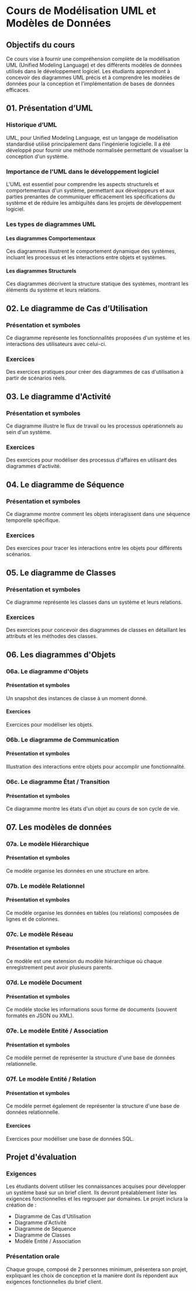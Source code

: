 # Cours de Modélisation UML et Modèles de Données

## Objectifs du cours

Ce cours vise à fournir une compréhension complète de la modélisation UML (Unified Modeling Language) et des différents
modèles de données utilisés dans le développement logiciel. Les étudiants apprendront à concevoir des diagrammes UML
précis et à comprendre les modèles de données pour la conception et l'implémentation de bases de données efficaces.

## 01. Présentation d’UML

### Historique d’UML

UML, pour Unified Modeling Language, est un langage de modélisation standardisé utilisé principalement dans l'ingénierie
logicielle. Il a été développé pour fournir une méthode normalisée permettant de visualiser la conception d'un système.

### Importance de l'UML dans le développement logiciel

L'UML est essentiel pour comprendre les aspects structurels et comportementaux d'un système, permettant aux développeurs
et aux parties prenantes de communiquer efficacement les spécifications du système et de réduire les ambiguïtés dans les
projets de développement logiciel.

### Les types de diagrammes UML

#### Les diagrammes Comportementaux

Ces diagrammes illustrent le comportement dynamique des systèmes, incluant les processus et les interactions entre
objets et systèmes.

#### Les diagrammes Structurels

Ces diagrammes décrivent la structure statique des systèmes, montrant les éléments du système et leurs relations.

## 02. Le diagramme de Cas d’Utilisation

### Présentation et symboles

Ce diagramme représente les fonctionnalités proposées d'un système et les interactions des utilisateurs avec celui-ci.

### Exercices

Des exercices pratiques pour créer des diagrammes de cas d'utilisation à partir de scénarios réels.

## 03. Le diagramme d'Activité

### Présentation et symboles

Ce diagramme illustre le flux de travail ou les processus opérationnels au sein d'un système.

### Exercices

Des exercices pour modéliser des processus d'affaires en utilisant des diagrammes d'activité.

## 04. Le diagramme de Séquence

### Présentation et symboles

Ce diagramme montre comment les objets interagissent dans une séquence temporelle spécifique.

### Exercices

Des exercices pour tracer les interactions entre les objets pour différents scénarios.

## 05. Le diagramme de Classes

### Présentation et symboles

Ce diagramme représente les classes dans un système et leurs relations.

### Exercices

Des exercices pour concevoir des diagrammes de classes en détaillant les attributs et les méthodes des classes.

## 06. Les diagrammes d'Objets

### 06a. Le diagramme d'Objets

#### Présentation et symboles

Un snapshot des instances de classe à un moment donné.

#### Exercices

Exercices pour modéliser les objets.

### 06b. Le diagramme de Communication

#### Présentation et symboles

Illustration des interactions entre objets pour accomplir une fonctionnalité.

### 06c. Le diagramme État / Transition

#### Présentation et symboles

Ce diagramme montre les états d'un objet au cours de son cycle de vie.

## 07. Les modèles de données

### 07a. Le modèle Hiérarchique

#### Présentation et symboles

Ce modèle organise les données en une structure en arbre.

### 07b. Le modèle Relationnel

#### Présentation et symboles

Ce modèle organise les données en tables (ou relations) composées de lignes et de colonnes.

### 07c. Le modèle Réseau

#### Présentation et symboles

Ce modèle est une extension du modèle hiérarchique où chaque enregistrement peut avoir plusieurs parents.

### 07d. Le modèle Document

#### Présentation et symboles

Ce modèle stocke les informations sous forme de documents (souvent formatés en JSON ou XML).

### 07e. Le modèle Entité / Association

#### Présentation et symboles

Ce modèle permet de représenter la structure d'une base de données relationnelle.

### 07f. Le modèle Entité / Relation

#### Présentation et symboles

Ce modèle permet également de représenter la structure d'une base de données relationnelle.

#### Exercices

Exercices pour modéliser une base de données SQL.

## Projet d'évaluation

### Exigences

Les étudiants doivent utiliser les connaissances acquises pour développer un système basé sur un brief client. Ils
devront préalablement lister les exigences fonctionnelles et les regrouper par domaines. Le projet inclura la création
de :

- Diagramme de Cas d'Utilisation
- Diagramme d'Activité
- Diagramme de Séquence
- Diagramme de Classes
- Modèle Entité / Association

### Présentation orale

Chaque groupe, composé de 2 personnes minimum, présentera son projet, expliquant les choix de conception et la manière
dont ils répondent aux exigences fonctionnelles du brief client.
